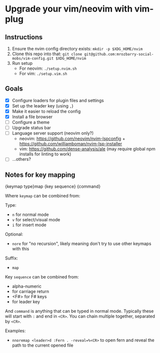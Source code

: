 # Upgrade your vim/neovim with vim-plug

## Instructions

 1. Ensure the nvim config directory exists: `mkdir -p $XDG_HOME/nvim`
 2. Clone this repo into that: `git clone git@github.com:mrozbarry-social-mobs/vim-config.git $XDG_HOME/nvim`
 3. Run setup
    - For neovim: `./setup.nvim.sh`
    - For vim: `./setup.vim.sh`

## Goals

 - [x] Configure loaders for plugin files and settings
 - [x] Set up the leader key (using `,`)
 - [x] Make it easier to reload the config
 - [x] Install a file browser
 - [ ] Configure a theme
 - [ ] Upgrade status bar
 - [ ] Language server support (neovim only?)
   - neovim: https://github.com/neovim/nvim-lspconfig + https://github.com/williamboman/nvim-lsp-installer
   - vim: https://github.com/dense-analysis/ale (may require global npm installs for linting to work)
 - [ ] ...others?

## Notes for key mapping


{keymap type}map {key sequence} {command}

Where `keymap` can be combined from:

Type:
 - `n` for normal mode
 - `v` for select/visual mode
 - `i` for insert mode

Optional:
 - `nore` for "no recursion", likely meaning don't try to use other keymaps with this

Suffix:
 - `map`

Key `sequence` can be combined from:
 - alpha-numeric
 - <CR> for carriage return
 - <F#> for F# keys
 - <leader> for leader key

And `command` is anything that can be typed in normal mode. Typically these will start with `:` and end in `<CR>`. You can chain multiple together, separated by `<CR>`.

Examples:

 - `nnoremap <leader>d :Fern . -reveal=%<CR>` to open fern and reveal the path to the current opened file
